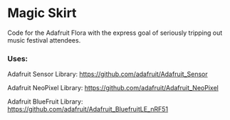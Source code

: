# Magic Skirt

Code for the Adafruit Flora with the express goal of seriously tripping out
music festival attendees.

### Uses:

Adafruit Sensor Library:
https://github.com/adafruit/Adafruit_Sensor

Adafruit NeoPixel Library:
https://github.com/adafruit/Adafruit_NeoPixel

Adafruit BlueFruit Library:
https://github.com/adafruit/Adafruit_BluefruitLE_nRF51
